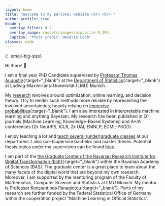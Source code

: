 ```yaml
---
layout: home
title: "Welcome to my personal website <br> <br> " 
author_profile: true
header:
  overlay_filter: 0.2
  overlay_image: /assets/images/alpspitze-5.JPG
  caption: "Photo credit: Hendrik Cech"
classes: wide
---
```

<style>
.emoji-big-size img {font-size: 8rem;}
</style>

{: .emoji-big-size}

Hi there! :wave: <br>


I am a final year PhD Candidate supervised by [Professor Thomas Augustin](https://scholar.google.de/citations?user=3N20m1kAAAAJ&hl=de){:target="_blank"} at the [Department of Statistics](https://www.statistik.uni-muenchen.de/index.html){:target="_blank"} at Ludwig-Maximilians-Universität (LMU) Munich. 

My [research](https://rodemann.github.io/_pages/research/) revolves around optimization, online learning, and decision theory. I try to render such methods more reliable by representing the involved uncertainties, heavily relying on [imprecise probabilities](https://sipta.org/){:target="_blank"}. I am also interested in interpretable machine learning and anything Bayesian. My research has been published in Q1 journals (Machine Learning, Knowledge-Based Systems) and A*/A conferences (2x NeurIPS, ICLR, 2x UAI, EMNLP, ECML-PKDD).

I enjoy teaching a lot and [teach several (under)graduate classes](https://rodemann.github.io/_pages/teaching/) at our department. I also (co-)supervise bachelor and master theses. Potential thesis topics under my supervision can be found [here](https://rodemann.github.io/_pages/teaching/). 

I am part of the [the Graduate Center of the Bavarian Research Institute for Digital Transformation (bidt)](https://en.bidt.digital/person/julian-rodemann){:target="_blank"} within the Bavarian Academy of Sciences (BAS). The graduate center is a great place to learn about the many facets of the digital world that are beyond my own research. Moreover, I am supported by the mentoring program of the Faculty of Mathematics, Computer Science and Statistics at LMU Munich. My mentor is [Professor Konstantinos Panagiotou](https://www.mathematik.uni-muenchen.de/~kpanagio/){:target="_blank"}. Parts of my research are further funded by the Federal Statistical Office of Germany within the cooperation project “Machine Learning in Official Statistics”.


